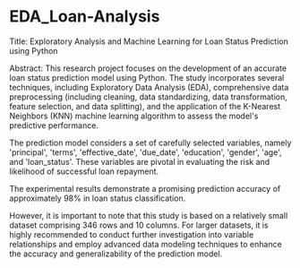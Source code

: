 # EDA_Loan-Analysis
Title: Exploratory Analysis and Machine Learning for Loan Status Prediction using Python

Abstract:
This research project focuses on the development of an accurate loan status prediction model using Python. The study incorporates several techniques, including Exploratory Data Analysis (EDA), comprehensive data preprocessing (including cleaning, data standardizing, data transformation, feature selection, and data splitting), and the application of the K-Nearest Neighbors (KNN) machine learning algorithm to assess the model's predictive performance.

The prediction model considers a set of carefully selected variables, namely 'principal', 'terms', 'effective_date', 'due_date', 'education', 'gender', 'age', and 'loan_status'. These variables are pivotal in evaluating the risk and likelihood of successful loan repayment.

The experimental results demonstrate a promising prediction accuracy of approximately 98% in loan status classification.

However, it is important to note that this study is based on a relatively small dataset comprising 346 rows and 10 columns. For larger datasets, it is highly recommended to conduct further investigation into variable relationships and employ advanced data modeling techniques to enhance the accuracy and generalizability of the prediction model.
